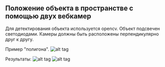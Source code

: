 ## Положение объекта в пространстве с помощью двух вебкамер

Для детектирования объекта используется opencv. Объект подсвечен светодиодами.
Камеры должны быть расположены перпендикулярно друг к другу. 


Пример "полигона".
![alt tag](https://pp.vk.me/c618622/v618622865/266e6/mJyPghXOqVc.jpg)

Результаты:
![alt tag](https://pp.vk.me/c618622/v618622865/266be/4LH0f7PRDSQ.jpg)
![alt tag](https://pp.vk.me/c618622/v618622865/266c8/AhlOk4wt0gY.jpg)


